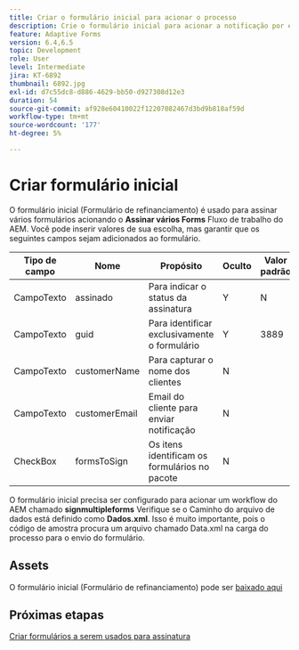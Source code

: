 ```yaml
---
title: Criar o formulário inicial para acionar o processo
description: Crie o formulário inicial para acionar a notificação por email para iniciar o processo de assinatura.
feature: Adaptive Forms
version: 6.4,6.5
topic: Development
role: User
level: Intermediate
jira: KT-6892
thumbnail: 6892.jpg
exl-id: d7c55dc8-d886-4629-bb50-d927308d12e3
duration: 54
source-git-commit: af928e60410022f12207082467d3bd9b818af59d
workflow-type: tm+mt
source-wordcount: '177'
ht-degree: 5%

---
```


# Criar formulário inicial

O formulário inicial (Formulário de refinanciamento) é usado para assinar vários formulários acionando o **Assinar vários Forms** Fluxo de trabalho do AEM. Você pode inserir valores de sua escolha, mas garantir que os seguintes campos sejam adicionados ao formulário.

| Tipo de campo | Nome | Propósito | Oculto | Valor padrão |
| ------------------------|---------------------------------------|--------------------|--------|----------------- |
| CampoTexto | assinado | Para indicar o status da assinatura | Y | N |
| CampoTexto | guid | Para identificar exclusivamente o formulário | Y | 3889 |
| CampoTexto | customerName | Para capturar o nome dos clientes | N |
| CampoTexto | customerEmail | Email do cliente para enviar notificação | N |
| CheckBox | formsToSign | Os itens identificam os formulários no pacote | N |

O formulário inicial precisa ser configurado para acionar um workflow do AEM chamado **signmultipleforms**
Verifique se o Caminho do arquivo de dados está definido como **Dados.xml**. Isso é muito importante, pois o código de amostra procura um arquivo chamado Data.xml na carga do processo para o envio do formulário.

## Assets

O formulário inicial (Formulário de refinanciamento) pode ser [baixado aqui](assets/refinance-form.zip)

## Próximas etapas

[Criar formulários a serem usados para assinatura](./create-forms-for-signing.md)
